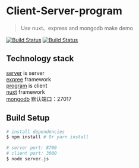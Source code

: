 # Client-Server-program

> Use nuxt、express and mongodb make demo

[![Build Status](https://img.shields.io/myget/mongodb/v/MongoDB.Driver.Core.svg)](https://github.com/mongodb/mongo)
[![Build Status](https://img.shields.io/npm/v/npm.svg)](https://github.com/npm/npm)

## Technology stack
 [server](https://github.com/q867427795/express/tree/master/server) is server
 </br>
 [expree](http://www.expressjs.com.cn/) framework
 </br>
 [program](https://github.com/q867427795/express/tree/master/program) is client
 </br>
 [nuxt](https://nuxtjs.org/) framework
 </br>
 [mongodb](https://www.mongodb.com/)
 默认端口：27017
 
## Build Setup
``` bash
# install dependencies
$ npm install # Or yarn install

# server port: 8700
# client port: 3000
$ node server.js

```

